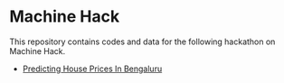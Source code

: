 # Machine Hack
 
This repository contains codes and data for the following hackathon on Machine Hack.
* [Predicting House Prices In Bengaluru][1]

[1]: https://github.com/darshanp228/Machine-Hack/tree/main/Predicting%20House%20Prices%20In%20Bengaluru
